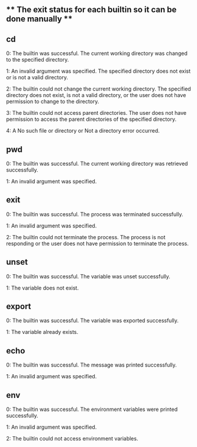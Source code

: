  ## ** The exit status for each builtin so it can be done manually **

## cd
0: The builtin was successful. The current working directory was changed to the specified directory.

1: An invalid argument was specified. The specified directory does not exist or is not a valid directory.

2: The builtin could not change the current working directory. The specified directory does not exist, is not a valid directory, or the user does not have permission to change to the directory.

3: The builtin could not access parent directories. The user does not have permission to access the parent directories of the specified directory.

4: A No such file or directory or Not a directory error occurred.

## pwd
0: The builtin was successful. The current working directory was retrieved successfully.

1: An invalid argument was specified.

## exit
0: The builtin was successful. The process was terminated successfully.

1: An invalid argument was specified.

2: The builtin could not terminate the process. The process is not responding or the user does not have permission to terminate the process.

## unset
0: The builtin was successful. The variable was unset successfully.

1: The variable does not exist.

## export
0: The builtin was successful. The variable was exported successfully.

1: The variable already exists.

## echo
0: The builtin was successful. The message was printed successfully.

1: An invalid argument was specified.

## env
0: The builtin was successful. The environment variables were printed successfully.

1: An invalid argument was specified.

2: The builtin could not access environment variables.